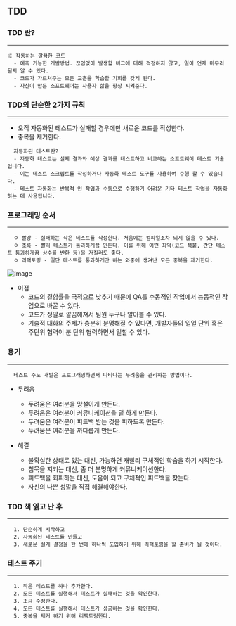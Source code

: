 ## TDD

### TDD 란?
-----
```
※ 작동하는 깔끔한 코드
  - 예측 가능한 개발방법. 끊임없이 발생할 버그에 대해 걱정하지 않고, 일이 언제 마무리될지 알 수 있다.
  - 코드가 가르쳐주는 모든 교훈을 학습할 기회를 갖게 된다.
  - 자신이 만든 소프트웨어는 사용자 삶을 향상 시켜준다.
```

### TDD의 단순한 2가지 규칙
---
  + 오직 자동화된 테스트가 실패할 경우에만 새로운 코드를 작성한다.
  + 중복을 제거한다.
  ```
    자동화된 테스트란?
    - 자동화 테스트는 실제 결과와 예상 결과를 테스트하고 비교하는 소프트웨어 테스트 기술입니다. 
    - 이는 테스트 스크립트를 작성하거나 자동화 테스트 도구를 사용하여 수행 할 수 있습니다. 
    - 테스트 자동화는 반복적 인 작업과 수동으로 수행하기 어려운 기타 테스트 작업을 자동화하는 데 사용됩니다.
  ```
  
### 프로그래밍 순서
---
```
  ㅇ 빨강 - 실패하는 작은 테스트를 작성한다. 처음에는 컴파일조차 되지 않을 수 있다.
  ㅇ 초록 - 빨리 테스트가 통과하게끔 만든다. 이를 위해 어떤 죄악(코드 복붙, 간단 테스트 통과하게끔 상수를 반환 등)을 저질러도 좋다.
  ㅇ 리팩토링 - 일단 테스트를 통과하게만 하는 와중에 생겨난 모든 중복을 제거한다.
```

![image](https://user-images.githubusercontent.com/76584547/124599170-5230de00-dea0-11eb-82ed-e89686cef9a0.png)

+ 이점
  + 코드의 결함률을 극적으로 낮추기 때문에 QA를 수동적인 작업에서 능동적인 작업으로 바꿀 수 있다.
  + 코드가 정말로 깔끔해져서 팀원 누구나 알아볼 수 있다.
  + 기술적 대화의 주제가 충분히 분명해질 수 있다면, 개발자들의 일일 단위 혹은 주단위 협력이 분 단위 협력하면서 일할 수 있다.

### 용기
---
```
  테스트 주도 개발은 프로그래밍하면서 나타나는 두려움을 관리하는 방법이다.
```
+ 두려움
  + 두려움은 여러분을 망설이게 만든다.
  + 두려움은 여러분이 커뮤니케이션을 덜 하게 만든다.
  + 두려움은 여러분이 피드백 받는 것을 피하도록 만든다.
  + 두려움은 여러분을 까다롭게 만든다.

+ 해결
  + 불확실한 상태로 있는 대신, 가능하면 재빨리 구체적인 학습을 하기 시작한다.
  + 침묵을 지키는 대신, 좀 더 분명하게 커뮤니케이션한다.
  + 피드백을 회피하는 대신, 도움이 되고 구체적인 피드백을 찾는다.
  + 자신의 나쁜 성깔을 직접 해결해야한다.   


### TDD 책 읽고 난 후
----
```
  1. 단순하게 시작하고
  2. 자동화된 테스트를 만들고
  3. 새로운 설계 결정을 한 번에 하나씩 도입하기 위해 리팩토링을 할 준비가 될 것이다.
```

### 테스트 주기
----
```
  1. 작은 테스트를 하나 추가한다.
  2. 모든 테스트를 실행해서 테스트가 실패하는 것을 확인한다.
  3. 조금 수정한다.
  4. 모든 테스트를 실행해서 테스트가 성공하는 것을 확인한다.
  5. 중복을 제거 하기 위해 리팩토링한다.
```

